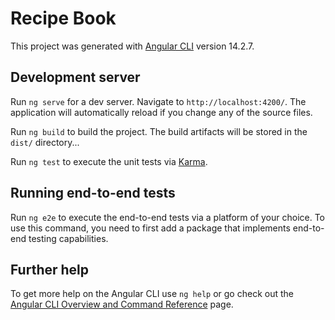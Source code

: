# Recipe Book 
   
This project was generated with [Angular CLI](https://github.com/angular/angular-cli) version 14.2.7.
     
## Development server         
 
Run `ng serve` for a dev server. Navigate to `http://localhost:4200/`. The application will automatically reload if you change any of the source files.
 
Run `ng build` to build the project. The build artifacts will be stored in the `dist/` directory...
 
Run `ng test` to execute the unit tests via [Karma](https://karma-runner.github.io).

## Running end-to-end tests

Run `ng e2e` to execute the end-to-end tests via a platform of your choice. To use this command, you need to first add a package that implements end-to-end testing capabilities.

## Further help

To get more help on the Angular CLI use `ng help` or go check out the [Angular CLI Overview and Command Reference](https://angular.io/cli) page.


